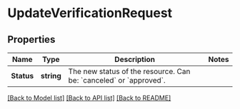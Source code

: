 # UpdateVerificationRequest

## Properties

Name | Type | Description | Notes
------------ | ------------- | ------------- | -------------
**Status** | **string** | The new status of the resource. Can be: &#x60;canceled&#x60; or &#x60;approved&#x60;. | 

[[Back to Model list]](../README.md#documentation-for-models) [[Back to API list]](../README.md#documentation-for-api-endpoints) [[Back to README]](../README.md)


